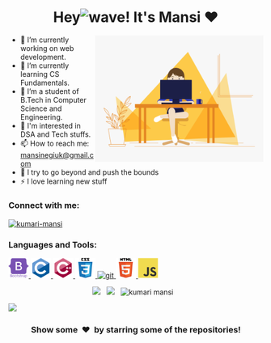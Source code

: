 <h1 align="center">Hey<img alt="wave" src="https://emojis.slackmojis.com/emojis/images/1588177020/8809/wave_hello.gif?1588177020" width="35">! It's Mansi ❤  </h1>

<img align="right" height="250px" alt="GIF" src="km.gif" padding="5px" />

- 🔭 I’m currently working on web development.
- 🌱 I’m currently learning CS Fundamentals.
- 👯 I’m a student of B.Tech in Computer Science and Engineering.
- 💬 I'm interested in DSA and Tech stuffs.
- 📫 How to reach me: mansinegiuk@gmail.com
- 🧗 I try to go beyond and push the bounds
- ⚡ I love learning new stuff

<h3 align="left">Connect with me:</h3>
<p align="left">
<a href="https://linkedin.com/in/kumari-mansi" target="_blank">
 <img align="center" src="https://raw.githubusercontent.com/rahuldkjain/github-profile-readme-generator/master/src/images/icons/Social/linked-in-alt.svg" alt="kumari-mansi" height="30" width="40" /></a>
</p>

<h3 align="left">Languages and Tools:</h3>
<p align="left"> <a href="https://getbootstrap.com" target="_blank"> <img src="https://raw.githubusercontent.com/devicons/devicon/master/icons/bootstrap/bootstrap-plain-wordmark.svg" alt="bootstrap" width="40" height="40"/> </a> <a href="https://www.cprogramming.com/" target="_blank"> <img src="https://raw.githubusercontent.com/devicons/devicon/master/icons/c/c-original.svg" alt="c" width="40" height="40"/> </a> <a href="https://www.w3schools.com/cpp/" target="_blank"> <img src="https://raw.githubusercontent.com/devicons/devicon/master/icons/cplusplus/cplusplus-original.svg" alt="cplusplus" width="40" height="40"/> </a> <a href="https://www.w3schools.com/css/" target="_blank"> <img src="https://raw.githubusercontent.com/devicons/devicon/master/icons/css3/css3-original-wordmark.svg" alt="css3" width="40" height="40"/> </a> <a href="https://git-scm.com/" target="_blank"> <img src="https://www.vectorlogo.zone/logos/git-scm/git-scm-icon.svg" alt="git" width="40" height="40"/> </a> <a href="https://www.w3.org/html/" target="_blank"> <img src="https://raw.githubusercontent.com/devicons/devicon/master/icons/html5/html5-original-wordmark.svg" alt="html5" width="40" height="40"/> </a> <a href="https://developer.mozilla.org/en-US/docs/Web/JavaScript" target="_blank"> <img src="https://raw.githubusercontent.com/devicons/devicon/master/icons/javascript/javascript-original.svg" alt="javascript" width="40" height="40"/> </a> </p>


<p align='center'><img width="340px" src="https://github-readme-stats.vercel.app/api/top-langs?username=kumarimansi&show_icons=true&locale=en&layout=compact&theme=radical"/>&nbsp; &nbsp;<img width="400px" src="https://github-readme-stats.vercel.app/api?username=kumarimansi&count_private=true&theme=radical"/>&nbsp; &nbsp;<img width="400px" src="https://github-readme-streak-stats.herokuapp.com/?user=kumarimansi&theme=radical" alt="kumari mansi" />&nbsp; &nbsp;
</p>

![](https://activity-graph.herokuapp.com/graph?username=kumarimansi&theme=react-dark&hide_border=true&area=true)

<h3 align='center'>Show some &nbsp;❤️&nbsp; by starring some of the repositories! </h3> 


